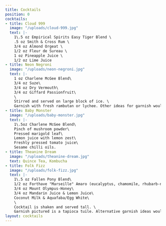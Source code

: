 ```yaml
---
title: Cocktails
position: 0
cocktails:
- title: Cloud 999
  image: "/uploads/cloud-999.jpg"
  text: |-
    1\.5 oz Empirical Spirits Easy Tiger Blend \
    .5 oz Smith & Cross Rum \
    3/4 oz Almond Orgeat \
    1/2 oz Fleur de Sureau \
    1 oz Pineapple Juice \
    1/2 oz Lime Juice
- title: Neon Negroni
  image: "/uploads/neon-negroni.jpg"
  text: |-
    1 oz Charlene McGee Blend\
    3/4 oz Suze\
    3/4 oz Dry Vermouth\
    3/4 oz Giffard Passionfruit\
    \
    Stirred and served on large block of ice. \
    Garnish with fresh rambutan or lychee. Other ideas for garnish would be melon, dragonfruit, kumquat.
- title: Baby Monster
  image: "/uploads/baby-monster.jpg"
  text: |-
    1\.5oz Charlene McGee Blend\
    Pinch of mushroom powder\
    Pressed marigold leaf\
    Lemon juice with lemon zest\
    Freshly pressed tomato juice\
    Sesame chilli oils.
- title: Theanine Dream
  image: "/uploads/theanine-dream.jpg"
  text: Quince Tea, Kombucha
- title: Folk Fizz
  image: "/uploads/folk-fizz.jpg"
  text: |-
    1\.5 oz Fallen Pony Blend\
    1/2 oz Forthave "Marseille" Amaro (eucalyptus, chamomile, rhubarb-notes)\
    3/4 oz Mount Olympus-Honey\
    3/4 oz Mandarin Juice & Lemon Juice\
    Coconut Milk & Aquafaba/Egg White\
    \
    Cocktail is shaken and served tall. \
    Garnish pictured is a tapioca tuile. Alternative garnish ideas would are bee pollen, marigold leaf or honeycomb.
layout: cocktails
---
```


